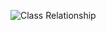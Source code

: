 ![Class Relationship](https://d3n817fwly711g.cloudfront.net/blog/wp-content/uploads/2012/03/Class-Diagram-Relationships.png)